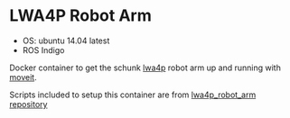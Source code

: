 # LWA4P Robot Arm

- OS: ubuntu 14.04 latest
- ROS Indigo

Docker container to get the schunk [lwa4p](http://mobile.schunk-microsite.com/en/produkte/products/powerball-lightweight-arm-lwa-4p.html) robot arm up and running with [moveit](http://moveit.ros.org/).

Scripts included to setup this container are from [lwa4p\_robot\_arm repository](https://github.com/ammarnajjar/lwa4p_robot_arm)
